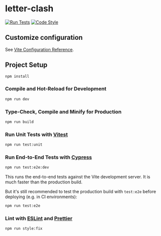 # letter-clash

[![Run Tests](https://github.com/alexkiro/letter-clash/actions/workflows/tests.yml/badge.svg)](https://github.com/alexkiro/letter-clash/actions/workflows/tests.yml)
[![Code Style](https://github.com/alexkiro/letter-clash/actions/workflows/style.yml/badge.svg)](https://github.com/alexkiro/letter-clash/actions/workflows/style.yml)

## Customize configuration

See [Vite Configuration Reference](https://vitejs.dev/config/).

## Project Setup

```sh
npm install
```

### Compile and Hot-Reload for Development

```sh
npm run dev
```

### Type-Check, Compile and Minify for Production

```sh
npm run build
```

### Run Unit Tests with [Vitest](https://vitest.dev/)

```sh
npm run test:unit
```

### Run End-to-End Tests with [Cypress](https://www.cypress.io/)

```sh
npm run test:e2e:dev
```

This runs the end-to-end tests against the Vite development server.
It is much faster than the production build.

But it's still recommended to test the production build with `test:e2e` before deploying (e.g. in CI environments):

```sh
npm run test:e2e
```

### Lint with [ESLint](https://eslint.org/) and [Prettier](https://prettier.io/)

```sh
npm run style:fix
```
